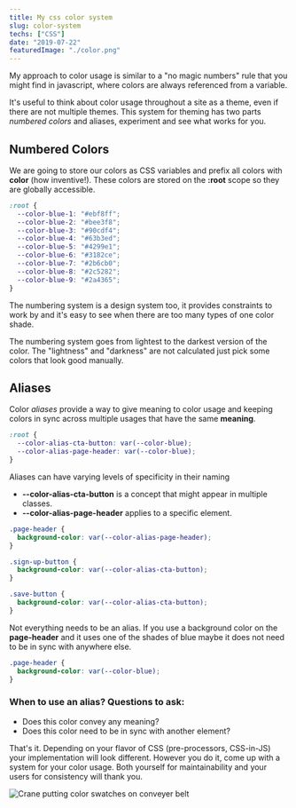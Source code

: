 ```yaml
---
title: My css color system
slug: color-system
techs: ["CSS"]
date: "2019-07-22"
featuredImage: "./color.png"
---
```


My approach to color usage is similar to a "no magic numbers" rule that you might find in javascript, where colors are always referenced from a variable.

It's useful to think about color usage throughout a site as a theme, even if there are not multiple themes. This system for theming has two parts _numbered colors_ and aliases, experiment and see what works for you.

## Numbered Colors

We are going to store our colors as CSS variables and prefix all colors with **color** (how inventive!). These colors are stored on the **:root** scope so they are globally accessible.

```css
:root {
  --color-blue-1: "#ebf8ff";
  --color-blue-2: "#bee3f8";
  --color-blue-3: "#90cdf4";
  --color-blue-4: "#63b3ed";
  --color-blue-5: "#4299e1";
  --color-blue-6: "#3182ce";
  --color-blue-7: "#2b6cb0";
  --color-blue-8: "#2c5282";
  --color-blue-9: "#2a4365";
}
```

The numbering system is a design system too, it provides constraints to work by and it's easy to see when there are too many types of one color shade.

The numbering system goes from lightest to the darkest version of the color. The "lightness" and "darkness" are not calculated just pick some colors that look good manually.

## Aliases

Color _aliases_ provide a way to give meaning to color usage and keeping colors in sync across multiple usages that have the same **meaning**.

```css
:root {
  --color-alias-cta-button: var(--color-blue);
  --color-alias-page-header: var(--color-blue);
}
```

Aliases can have varying levels of specificity in their naming

- **--color-alias-cta-button** is a concept that might appear in multiple classes.
- **--color-alias-page-header** applies to a specific element.

```css
.page-header {
  background-color: var(--color-alias-page-header);
}

.sign-up-button {
  background-color: var(--color-alias-cta-button);
}

.save-button {
  background-color: var(--color-alias-cta-button);
}
```

Not everything needs to be an alias. If you use a background color on the **page-header** and it uses one of the shades of blue maybe it does not need to be in sync with anywhere else.

```css
.page-header {
  background-color: var(--color-blue);
}
```

### When to use an alias? Questions to ask:

- Does this color convey any meaning?
- Does this color need to be in sync with another element?

That's it. Depending on your flavor of CSS (pre-processors, CSS-in-JS) your implementation will look different. However you do it, come up with a system for your color usage. Both yourself for maintainability and your users for consistency will thank you.

![Crane putting color swatches on conveyer belt](color-transparent.svg)
